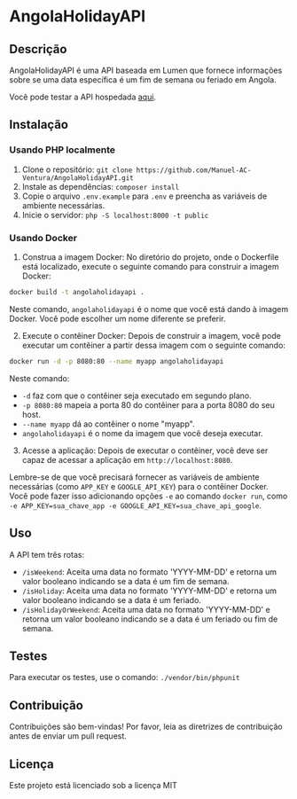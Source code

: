 # AngolaHolidayAPI

## Descrição

AngolaHolidayAPI é uma API baseada em Lumen que fornece informações sobre se uma data específica é um fim de semana ou feriado em Angola.

Você pode testar a API hospedada [aqui](https://angolaholidayapi.onrender.com/).

## Instalação

### Usando PHP localmente

1. Clone o repositório: `git clone https://github.com/Manuel-AC-Ventura/AngolaHolidayAPI.git`
2. Instale as dependências: `composer install`
3. Copie o arquivo `.env.example` para `.env` e preencha as variáveis de ambiente necessárias.
4. Inicie o servidor: `php -S localhost:8000 -t public`

### Usando Docker

1. Construa a imagem Docker: No diretório do projeto, onde o Dockerfile está localizado, execute o seguinte comando para construir a imagem Docker:

```bash
docker build -t angolaholidayapi .
```

Neste comando, `angolaholidayapi` é o nome que você está dando à imagem Docker. Você pode escolher um nome diferente se preferir.

2. Execute o contêiner Docker: Depois de construir a imagem, você pode executar um contêiner a partir dessa imagem com o seguinte comando:

```bash
docker run -d -p 8080:80 --name myapp angolaholidayapi
```

Neste comando:
- `-d` faz com que o contêiner seja executado em segundo plano.
- `-p 8080:80` mapeia a porta 80 do contêiner para a porta 8080 do seu host.
- `--name myapp` dá ao contêiner o nome "myapp".
- `angolaholidayapi` é o nome da imagem que você deseja executar.

3. Acesse a aplicação: Depois de executar o contêiner, você deve ser capaz de acessar a aplicação em `http://localhost:8080`.

Lembre-se de que você precisará fornecer as variáveis de ambiente necessárias (como `APP_KEY` e `GOOGLE_API_KEY`) para o contêiner Docker. Você pode fazer isso adicionando opções `-e` ao comando `docker run`, como `-e APP_KEY=sua_chave_app -e GOOGLE_API_KEY=sua_chave_api_google`.

## Uso

A API tem três rotas:

- `/isWeekend`: Aceita uma data no formato 'YYYY-MM-DD' e retorna um valor booleano indicando se a data é um fim de semana.
- `/isHoliday`: Aceita uma data no formato 'YYYY-MM-DD' e retorna um valor booleano indicando se a data é um feriado.
- `/isHolidayOrWeekend`: Aceita uma data no formato 'YYYY-MM-DD' e retorna um valor booleano indicando se a data é um feriado ou fim de semana.

## Testes

Para executar os testes, use o comando: `./vendor/bin/phpunit`

## Contribuição

Contribuições são bem-vindas! Por favor, leia as diretrizes de contribuição antes de enviar um pull request.

## Licença

Este projeto está licenciado sob a licença MIT